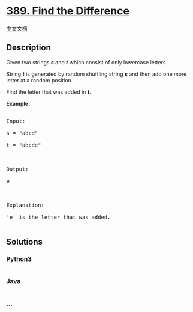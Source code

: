 # [389. Find the Difference](https://leetcode.com/problems/find-the-difference)

[中文文档](/solution/0300-0399/0389.Find%20the%20Difference/README.md)

## Description
<p>

Given two strings <b><i>s</i></b> and <b><i>t</i></b> which consist of only lowercase letters.</p>



<p>String <b><i>t</i></b> is generated by random shuffling string <b><i>s</i></b> and then add one more letter at a random position.</p>



<p>Find the letter that was added in <b><i>t</i></b>.</p>



<p><b>Example:</b>

<pre>

Input:

s = "abcd"

t = "abcde"



Output:

e



Explanation:

'e' is the letter that was added.

</pre>


## Solutions


<!-- tabs:start -->

### **Python3**

```python

```

### **Java**

```java

```

### **...**
```

```

<!-- tabs:end -->
